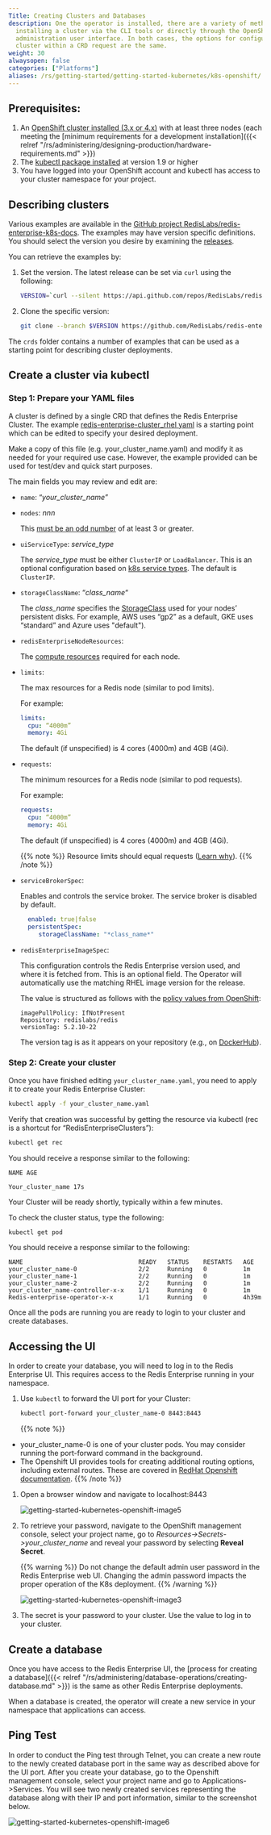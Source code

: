 ```yaml
---
Title: Creating Clusters and Databases
description: One the operator is installed, there are a variety of methods for
  installing a cluster via the CLI tools or directly through the OpenShift
  administration user interface. In both cases, the options for configuring a
  cluster within a CRD request are the same.
weight: 30
alwaysopen: false
categories: ["Platforms"]
aliases: /rs/getting-started/getting-started-kubernetes/k8s-openshift/
---
```


## Prerequisites:

1. An [OpenShift cluster installed (3.x or 4.x)](https://docs.openshift.com/container-platform/3.11/welcome/index.html) with at least three nodes (each meeting the [minimum requirements for a development installation]({{< relref "/rs/administering/designing-production/hardware-requirements.md" >}})
1. The [kubectl package installed](https://kubernetes.io/docs/tasks/tools/install-kubectl/) at version 1.9 or higher
1. You have logged into your OpenShift account and kubectl has access to your cluster namespace for your project.

## Describing clusters

Various examples are available in the [GitHub project RedisLabs/redis-enterprise-k8s-docs](https://github.com/RedisLabs/redis-enterprise-k8s-docs). The examples may have version specific definitions. You should select the version
you desire by examining the [releases](https://github.com/RedisLabs/redis-enterprise-k8s-docs/releases).

You can retrieve the examples by:

1. Set the version. The latest release can be set via `curl` using the following:
    ```sh
    VERSION=`curl --silent https://api.github.com/repos/RedisLabs/redis-enterprise-k8s-docs/releases/latest | grep "tag_name" | sed -E 's/.*"([^"]+)".*/\1/'`
    ```

2. Clone the specific version:

    ```sh
    git clone --branch $VERSION https://github.com/RedisLabs/redis-enterprise-k8s-docs.git
    ```
The `crds` folder contains a number of examples that can be used as a starting point
for describing cluster deployments.

## Create a cluster via kubectl

### Step 1: Prepare your YAML files

A cluster is defined by a single CRD that defines the Redis Enterprise Cluster. The example [redis-enterprise-cluster_rhel yaml](https://raw.githubusercontent.com/RedisLabs/redis-enterprise-k8s-docs/master/openshift/redis-enterprise-cluster_rhel.yaml) is a starting point which
can be edited to specify your desired deployment.

Make a copy of this file (e.g. your_cluster_name.yaml) and modify it as needed
for your required use case. However, the
example provided can be used for test/dev and quick start purposes.

The main fields you may review and edit are:

 - `name`: “*your_cluster_name*”
 - `nodes`: *nnn*

    This [must be an odd number](https://redislabs.com/redis-enterprise/technology/highly-available-redis/) of at least 3 or greater.
 - `uiServiceType`: *service_type*

     The *service_type* must be either `ClusterIP` or `LoadBalancer`. This is an optional configuration based on [k8s service types](https://kubernetes.io/docs/tutorials/kubernetes-basics/expose/expose-intro/). The default is `ClusterIP`.

 - `storageClassName`: “*class_name*“

     The *class_name* specifies the [StorageClass](https://kubernetes.io/docs/concepts/storage/storage-classes/) used for your nodes’ persistent disks. For example, AWS uses “gp2” as a default, GKE uses “standard” and Azure uses "default").

 - `redisEnterpriseNodeResources`:

     The [compute resources](https://docs.openshift.com/enterprise/3.2/dev_guide/compute_resources.html#dev-compute-resources) required for each node.
 - `limits`:

     The max resources for a Redis node (similar to pod limits).

     For example:
     ```yaml
     limits:
       cpu: “4000m”
       memory: 4Gi
     ```

     The default (if unspecified) is 4 cores (4000m) and 4GB (4Gi).

 - `requests`:

     The minimum resources for a Redis node (similar to pod requests).

     For example:

     ```yaml
     requests:
       cpu: “4000m”
       memory: 4Gi
     ```

     The default (if unspecified) is 4 cores (4000m) and 4GB (4Gi).

     {{% note %}}
Resource limits should equal requests ([Learn why](https://github.com/RedisLabs/redis-enterprise-k8s-docs/blob/master/docs/topics.md#guaranteed-quality-of-service)).
     {{% /note %}}

 - `serviceBrokerSpec`:

     Enables and controls the service broker. The service broker is disabled by default.

     ```yaml
       enabled: true|false
       persistentSpec:
          storageClassName: "*class_name*"
     ```

 - `redisEnterpriseImageSpec`:

     This configuration controls the Redis Enterprise version used, and where it is fetched from. This is an optional field. The Operator will automatically use the matching RHEL image version for the release.

     The value is structured as follows with the [policy values from OpenShift](https://docs.openshift.com/enterprise/3.0/architecture/core_concepts/builds_and_image_streams.html#image-pull-policy):

     ```
     imagePullPolicy: IfNotPresent
     Repository: redislabs/redis
     versionTag: 5.2.10-22
     ```

     The version tag is as it appears on your repository (e.g., on [DockerHub](https://hub.docker.com/r/redislabs/redis/)).

### Step 2: Create your cluster

Once you have finished editing `your_cluster_name.yaml`, you need to apply it to create your Redis Enterprise Cluster:

```sh
kubectl apply -f your_cluster_name.yaml
```

Verify that creation was successful by getting the resource via kubectl (rec is a shortcut for “RedisEnterpriseClusters”):

```sh
kubectl get rec
```

You should receive a response similar to the following:

```src
NAME AGE

Your_cluster_name 17s
```

Your Cluster will be ready shortly, typically within a few minutes.

To check the cluster status, type the following:

```sh
kubectl get pod
```

You should receive a response similar to the following:

```text
NAME                                READY   STATUS    RESTARTS   AGE
your_cluster_name-0                 2/2     Running   0          1m
your_cluster_name-1                 2/2     Running   0          1m
your_cluster_name-2                 2/2     Running   0          1m
your_cluster_name-controller-x-x    1/1     Running   0          1m
Redis-enterprise-operator-x-x       1/1     Running   0          4h39m
```

Once all the pods are running you are ready to login to your cluster and
create databases.

## Accessing the UI

In order to create your database, you will need to log in to the
Redis Enterprise UI. This requires access to the Redis Enterprise running
in your namespace.

1. Use `kubectl` to forward the UI port for your Cluster:

    ```sh
    kubectl port-forward your_cluster_name-0 8443:8443
    ```

    {{% note %}}
- your_cluster_name-0 is one of your cluster pods. You may consider running the port-forward command in the background.
- The Openshift UI provides tools for creating additional routing options, including external routes. These are covered in [RedHat Openshift documentation](https://docs.openshift.com/container-platform/3.11/dev_guide/routes.html).
    {{% /note %}}

1. Open a browser window and navigate to localhost:8443

    ![getting-started-kubernetes-openshift-image5]( /images/rs/getting-started-kubernetes-openshift-image5.png )

1. To retrieve your password, navigate to the OpenShift management console, select your project name, go to *Resources-\>Secrets-\>your_cluster_name* and reveal your password by selecting **Reveal Secret**.

    {{% warning %}}
Do not change the default admin user password in the Redis Enterprise web UI.
Changing the admin password impacts the proper operation of the K8s deployment.
    {{% /warning %}}

    ![getting-started-kubernetes-openshift-image3]( /images/rs/getting-started-kubernetes-openshift-image3.png )
1. The secret is your password to your cluster. Use the value to log in to your cluster.

## Create a database

Once you have access to the Redis Enterprise UI, the [process for creating
a database]({{< relref "/rs/administering/database-operations/creating-database.md" >}}) is the same
as other Redis Enterprise deployments.

When a database is created, the operator will create a new service in your namespace
that applications can access.

## Ping Test
In order to conduct the Ping test through Telnet, you can create a new route to the newly created database port in the same way as described above for the UI port. After you create your database, go to the Openshift management console, select your project name and go to Applications-\>Services. You will see two newly created services representing the database along with their IP and port information, similar to the screenshot below.

![getting-started-kubernetes-openshift-image6]( /images/rs/getting-started-kubernetes-openshift-image6.png )
